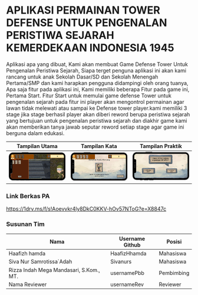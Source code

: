 # APLIKASI PERMAINAN TOWER DEFENSE UNTUK PENGENALAN PERISTIWA SEJARAH KEMERDEKAAN INDONESIA 1945

Aplikasi apa yang dibuat, Kami akan membuat Game Defense Tower Untuk Pengenalan Peristiwa Sejarah, Siapa terget penguna aplikasi ini akan kami rancang untuk anak Sekolah Dasar/SD dan Sekolah Menengah Pertama/SMP dan kami harapkan pengguna didampingi oleh orang tuanya, Apa saja fitur pada aplikasi ini, Kami memiliki beberapa Fitur pada game ini, Pertama Start. Fitur Start untuk memulai game defense Tower untuk pengenalan sejarah pada fitur ini player akan mengontrol permainan agar lawan tidak melewati atau sampai ke Defense tower player.kami memiliki 3 stage jika stage berhasil player akan diberi reword berupa peristiwa sejarah yang bertujuan untuk pengenalan peristiwa sejarah dan diakhir game kami akan memberikan tanya jawab seputar reword setiap stage agar game ini berguna dalam edukasi.

Tampilan Utama                              | Tampilan Kata                              | Tampilan Praktik
--------------------------------------------|--------------------------------------------|--------------------------------------------
<img src="screenshots/ss1.png" width="200"> |<img src="screenshots/SS2.png" width="200"> |<img src="screenshots/SS3.png" width="200">

### Link Berkas PA

https://1drv.ms/f/s!Aoevvkr4ly8DkC0KKV-hOv57NToG?e=X8847c

### Susunan Tim

Nama                                    | Username Github | Posisi
----------------------------------------|-----------------|-----------
Haafizh hamda                           | HaafizHhamda    | Mahasiswa
Siva Nur Samrotissa`Adah                | Sivanurs        | Mahasiswa
Rizza Indah Mega Mandasari, S.Kom., MT. | usernamePbb     | Pembimbing
Nama Reviewer                           | usernameRev     | Reviewer
